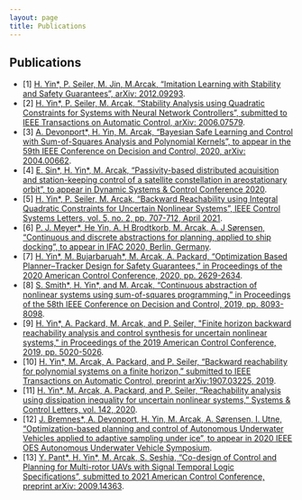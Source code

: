 ```yaml
---
layout: page
title: Publications
---
```


## Publications

* [1] [H. Yin*, P. Seiler, M. Jin, M.Arcak, “Imitation Learning with Stability and Safety Guarantees”, arXiv: 2012.09293](https://arxiv.org/abs/2012.09293).
* [2] [H. Yin*, P. Seiler, M. Arcak, “Stability Analysis using Quadratic Constraints for Systems with Neural Network Controllers”, submitted to IEEE Transactions on Automatic Control, arXiv: 2006.07579](https://arxiv.org/abs/2006.07579).
* [3] [A. Devonport*, H. Yin, M. Arcak, “Bayesian Safe Learning and Control with Sum-of-Squares Analysis and Polynomial Kernels”, to appear in the 59th IEEE Conference on Decision and Control, 2020, arXiv: 2004.00662](https://ieeexplore.ieee.org/document/9304397).
* [4] [E. Sin*, H. Yin*, M. Arcak, “Passivity-based distributed acquisition and station-keeping control of a satellite constellation in areostationary orbit”, to appear in Dynamic Systems & Control Conference 2020](https://arxiv.org/abs/2005.12214).
* [5] [H. Yin*, P. Seiler, M. Arcak, “Backward Reachability using Integral Quadratic Constraints for Uncertain Nonlinear Systems”, IEEE Control Systems Letters, vol. 5, no. 2, pp. 707-712, April 2021](https://ieeexplore.ieee.org/stamp/stamp.jsp?arnumber=9126836).
* [6] [P. J. Meyer*, He Yin, A. H Brodtkorb, M. Arcak, A. J Sørensen, “Continuous and discrete abstractions for planning, applied to ship docking”, to appear in IFAC 2020, Berlin, Germany](https://arxiv.org/abs/1911.09773).
* [7] [H. Yin*, M. Bujarbaruah*, M. Arcak, A. Packard, “Optimization Based Planner–Tracker Design for Safety Guarantees,” in Proceedings of the 2020 American Control Conference, 2020, pp. 2629-2634](https://ieeexplore.ieee.org/document/9148013).
* [8] [S. Smith*, H. Yin*, and M. Arcak, “Continuous abstraction of nonlinear systems using sum-of-squares programming,” in Proceedings of the 58th IEEE Conference on Decision and Control, 2019, pp. 8093-8098](https://ieeexplore.ieee.org/stamp/stamp.jsp?arnumber=9029776).
* [9] [H. Yin*, A. Packard, M. Arcak, and P. Seiler, "Finite horizon backward reachability analysis and control synthesis for uncertain nonlinear systems," in Proceedings of the 2019 American Control Conference, 2019, pp. 5020-5026](https://ieeexplore.ieee.org/abstract/document/8814444).
* [10] [H. Yin*, M. Arcak, A. Packard, and P. Seiler, “Backward reachability for polynomial systems on a finite horizon,” submitted to IEEE Transactions on Automatic Control, preprint arXiv:1907.03225, 2019](https://arxiv.org/abs/1907.03225).
* [11] [H. Yin*, M. Arcak, A. Packard, and P. Seiler, “Reachability analysis using dissipation inequality for uncertain nonlinear systems,” Systems & Control Letters, vol. 142, 2020](https://www.sciencedirect.com/science/article/abs/pii/S0167691120301171).
* [12] [J. Bremnes*, A. Devonport, H. Yin, M. Arcak, A. Sørensen, I. Utne, “Optimization-based planning and control of Autonomous Underwater Vehicles applied to adaptive sampling under ice”, to appear in 2020 IEEE OES Autonomous Underwater Vehicle Symposium](https://ieeexplore.ieee.org/document/9267924).
* [13] [Y. Pant*, H. Yin*, M. Arcak, S. Seshia, “Co-design of Control and Planning for Multi-rotor UAVs with Signal Temporal Logic Specifications”, submitted to 2021 American Control Conference, preprint arXiv: 2009.14363](https://arxiv.org/abs/2009.14363).
